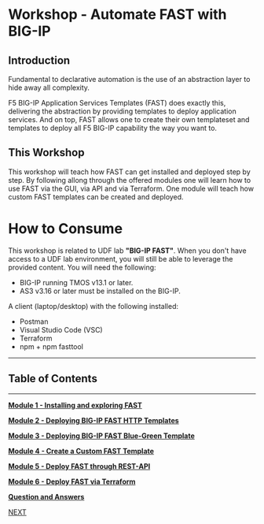 # Workshop - Automate FAST with BIG-IP

## Introduction
Fundamental to declarative automation is the use of an abstraction layer to hide away all complexity.

F5 BIG-IP Application Services Templates (FAST) does exactly this, delivering the abstraction by providing templates to deploy application services. And on top, FAST allows one to create their own templateset and templates to deploy all F5 BIG-IP capability the way you want to.

## This Workshop
This workshop will teach how FAST can get installed and deployed step by step. By following allong through the offered modules one will learn how to use FAST via the GUI, via API and via Terraform. One module will teach how custom FAST templates can be created and deployed.

# How to Consume
This workshop is related to UDF lab **"BIG-IP FAST"**. When you don't have access to a UDF lab environment, you will still be able to leverage the provided content. You will need the following:
- BIG-IP running TMOS v13.1 or later.
- AS3 v3.16 or later must be installed on the BIG-IP.

A client (laptop/desktop) with the following installed:
- Postman
- Visual Studio Code (VSC)
- Terraform
- npm + npm fasttool

**********************************
## Table of Contents
**********************************

**[Module 1 - Installing and exploring FAST](docs/module_1.md)**

**[Module 2 - Deploying BIG-IP FAST HTTP Templates](docs/module_2.md)**

**[Module 3 - Deploying BIG-IP FAST Blue-Green Template](docs/module_3.md)**

**[Module 4 - Create a Custom FAST Template](docs/module_4.md)**

**[Module 5 - Deploy FAST through REST-API](docs/module_5.md)**

**[Module 6 - Deploy FAST via Terraform](docs/module_6.md)**

**[Question and Answers](docs/QandA.md)**


[NEXT](docs/module_1.md)
